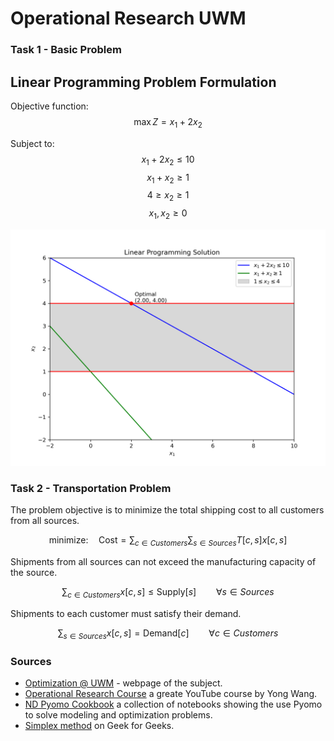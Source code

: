 # Operational Research UWM

### Task 1 - Basic Problem

## Linear Programming Problem Formulation

Objective function:
$$ \max Z = x_1 + 2x_2 $$

Subject to:
$$ x_1 + 2x_2 \leq 10 $$
$$ x_1 + x_2 \geq 1 $$
$$ 4 \geq x_2 \geq 1 $$
$$ x_1, x_2 \geq 0 $$

![xd](plots/plot_task1.png)


### Task 2 - Transportation Problem
The problem objective is to minimize the total shipping cost to all customers from all sources. 

$$\mbox{minimize:}\quad \mbox{Cost} = \sum_{c \in Customers}\sum_{s \in Sources} T[c,s] x[c,s]$$

Shipments from all sources can not exceed the manufacturing capacity of the source.

$$\sum_{c \in Customers} x[c,s] \leq \mbox{Supply}[s] \qquad \forall s \in Sources$$

Shipments to each customer must satisfy their demand.

$$\sum_{s\in Sources} x[c,s] = \mbox{Demand}[c] \qquad \forall c \in Customers$$

### Sources
* [Optimization @ UWM](https://uwmopt.github.io/) - webpage of the subject.
* [Operational Research Course](https://www.youtube.com/playlist?list=PLgA4wLGrqI-ll9OSJmR5nU4lV4_aNTgKx) a greate YouTube course by 
Yong Wang.
* [ND Pyomo Cookbook](https://jckantor.github.io/ND-Pyomo-Cookbook/README.html) a collection of notebooks showing the use Pyomo to solve modeling and optimization problems.
* [Simplex method](https://www.geeksforgeeks.org/simplex-algorithm-tabular-method/) on Geek for Geeks.
